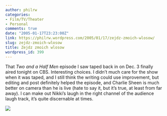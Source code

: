 ```yaml
---
author: philrw
categories:
- Film/TV/Theater
- Personal
comments: true
date: "2005-01-17T23:23:00Z"
link: https://philrw.wordpress.com/2005/01/17/zejdz-zmoich-wlosow/
slug: zejdz-zmoich-wlosow
title: Zejdz zmoich wlosow
wordpress_id: 399
---
```


That _Two and a Half Men_ episode I saw taped back in on Dec. 3 finally aired tonight on CBS. Interesting choices. I didn’t much care for the show when it was taped, and I still think the writing could use improvement, but editing and post definitely helped the episode, and Charlie Sheen is much better on camera than he is live (hate to say it, but it’s true, at least from far away). I can make out Nikki’s laugh in the right channel of the audience laugh track, it’s quite discernable at times.

[![](http://philrw.files.wordpress.com/2005/01/two_and_a_half_men.jpg)](http://philrw.files.wordpress.com/2005/01/two_and_a_half_men.jpg)
